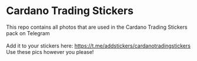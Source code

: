 # Cardano Trading Stickers
This repo contains all photos that are used in the Cardano Trading Stickers pack on Telegram <br>
<br>
Add it to your stickers here: https://t.me/addstickers/cardanotradingstickers
<br>
Use these pics however you please!
